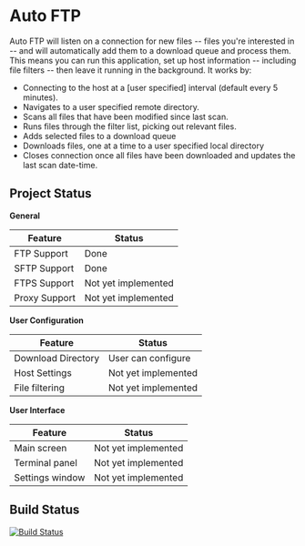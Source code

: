 Auto FTP
========

Auto FTP will listen on a connection for new files -- files you're interested in -- and will automatically add them to a download queue and process them. This means you can run this application, set up host information -- including file filters -- then leave it running in the background. It works by:

- Connecting to the host at a [user specified] interval (default every 5 minutes).
- Navigates to a user specified remote directory.
- Scans all files that have been modified since last scan.
- Runs files through the filter list, picking out relevant files.
- Adds selected files to a download queue
- Downloads files, one at a time to a user specified local directory
- Closes connection once all files have been downloaded and updates the last scan date-time.

Project Status
--------------

**General**

|Feature|Status|
|-------|------|
|FTP Support|Done|
|SFTP Support|Done|
|FTPS Support|Not yet implemented|
|Proxy Support|Not yet implemented|

**User Configuration**

|Feature|Status|
|-------|------|
|Download Directory|User can configure|
|Host Settings|Not yet implemented|
|File filtering|Not yet implemented|


**User Interface**

|Feature|Status|
|-------|------|
|Main screen|Not yet implemented|
|Terminal panel|Not yet implemented|
|Settings window|Not yet implemented|

Build Status
------------

[![Build Status](https://travis-ci.org/JAGFin1/auto-ftp.png?branch=master)](https://travis-ci.org/JAGFin1/auto-ftp)
